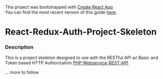 This project was bootstrapped with [Create React App](https://github.com/facebookincubator/create-react-app)  
You can find the most recent version of this guide [here](https://github.com/facebookincubator/create-react-app/blob/master/packages/react-scripts/template/README.md).

# React-Redux-Auth-Project-Skeleton
### Description
This is a project skeleton designed to use with the RESTful API w/ Basic and Token based HTTP Authorization [PHP-Webservice-REST-API](https://github.com/yodorada/PHP-Webservice-REST-API).  

… more to follow



